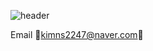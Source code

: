 ![header](https://capsule-render.vercel.app/api?type=waving&height=200&animation=fadeIn&text=kimns2247's%20Profile&fontColor=FFFFFF)

Email
📧kimns2247@naver.com📧
